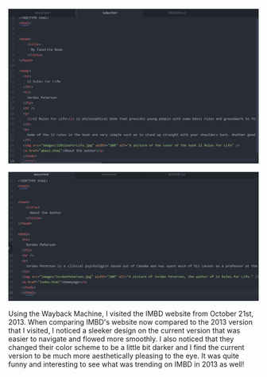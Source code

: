 ![Screenshot](./images/Screenshotofindex.png)

![Screenshot](./images/Screenshotofabout.png)

Using the Wayback Machine, I visited the IMBD website from October 21st, 2013.
When comparing IMBD's website now compared to the 2013 version that I visited, I noticed a sleeker design on the current version that was easier to navigate and flowed more smoothly. I also noticed that they changed their color scheme to be a little bit darker and I find the current version to be much more aesthetically pleasing to the eye. It was quite funny and interesting to see what was trending on IMBD in 2013 as well!
